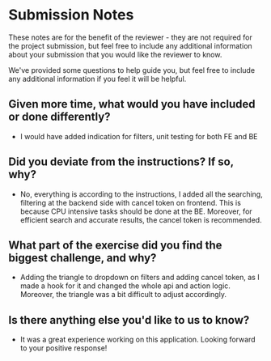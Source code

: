 # Submission Notes

These notes are for the benefit of the reviewer - they are not required for the project submission, but feel free to include any additional information about your submission that you would like the reviewer to know.

We've provided some questions to help guide you, but feel free to include any additional information if you feel it will be helpful.

## Given more time, what would you have included or done differently?

- I would have added indication for filters, unit testing for both FE and BE

## Did you deviate from the instructions? If so, why?

- No, everything is according to the instructions, I added all the searching, filtering at the backend side with cancel token on frontend. This is because CPU intensive tasks should be done at the BE. Moreover, for efficient search and accurate results, the cancel token is recommended.

## What part of the exercise did you find the biggest challenge, and why?

- Adding the triangle to dropdown on filters and adding cancel token, as I made a hook for it and changed the whole api and action logic. Moreover, the triangle was a bit difficult to adjust accordingly.

## Is there anything else you'd like to us to know?

- It was a great experience working on this application. Looking forward to your positive response!

